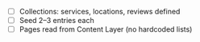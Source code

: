 - [ ] Collections: services, locations, reviews defined
- [ ] Seed 2–3 entries each
- [ ] Pages read from Content Layer (no hardcoded lists)
